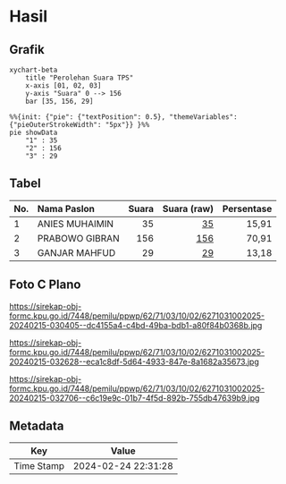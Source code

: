 # Hasil

## Grafik

```mermaid
xychart-beta
    title "Perolehan Suara TPS"
    x-axis [01, 02, 03]
    y-axis "Suara" 0 --> 156
    bar [35, 156, 29]
```

```mermaid
%%{init: {"pie": {"textPosition": 0.5}, "themeVariables": {"pieOuterStrokeWidth": "5px"}} }%%
pie showData
    "1" : 35
    "2" : 156
    "3" : 29
```

## Tabel

| No. | Nama Paslon    | Suara | Suara (raw) | Persentase |
|:--- |:-------------- | -----:| -----------:| ----------:|
| 1   | ANIES MUHAIMIN | 35    | [35][p-1]   | 15,91      |
| 2   | PRABOWO GIBRAN | 156   | [156][p-2]  | 70,91      |
| 3   | GANJAR MAHFUD  | 29    | [29][p-3]   | 13,18      |


[p-1]: https://github.com/gigit-pemilu/pemilu-2024-62-kalimantan-tengah/blob/main/pilpres/hitung-suara/sub/62-kalimantan-tengah/sub/71-kota-palangkaraya/sub/03-jekan-raya/sub/1002-menteng/sub/025-tps/sub/paslon-1.txt
[p-2]: https://github.com/gigit-pemilu/pemilu-2024-62-kalimantan-tengah/blob/main/pilpres/hitung-suara/sub/62-kalimantan-tengah/sub/71-kota-palangkaraya/sub/03-jekan-raya/sub/1002-menteng/sub/025-tps/sub/paslon-2.txt
[p-3]: https://github.com/gigit-pemilu/pemilu-2024-62-kalimantan-tengah/blob/main/pilpres/hitung-suara/sub/62-kalimantan-tengah/sub/71-kota-palangkaraya/sub/03-jekan-raya/sub/1002-menteng/sub/025-tps/sub/paslon-3.txt

## Foto C Plano

https://sirekap-obj-formc.kpu.go.id/7448/pemilu/ppwp/62/71/03/10/02/6271031002025-20240215-030405--dc4155a4-c4bd-49ba-bdb1-a80f84b0368b.jpg

https://sirekap-obj-formc.kpu.go.id/7448/pemilu/ppwp/62/71/03/10/02/6271031002025-20240215-032628--eca1c8df-5d64-4933-847e-8a1682a35673.jpg

https://sirekap-obj-formc.kpu.go.id/7448/pemilu/ppwp/62/71/03/10/02/6271031002025-20240215-032706--c6c19e9c-01b7-4f5d-892b-755db47639b9.jpg


## Metadata

| Key        | Value               |
| ---------- | ------------------- |
| Time Stamp | 2024-02-24 22:31:28 |



